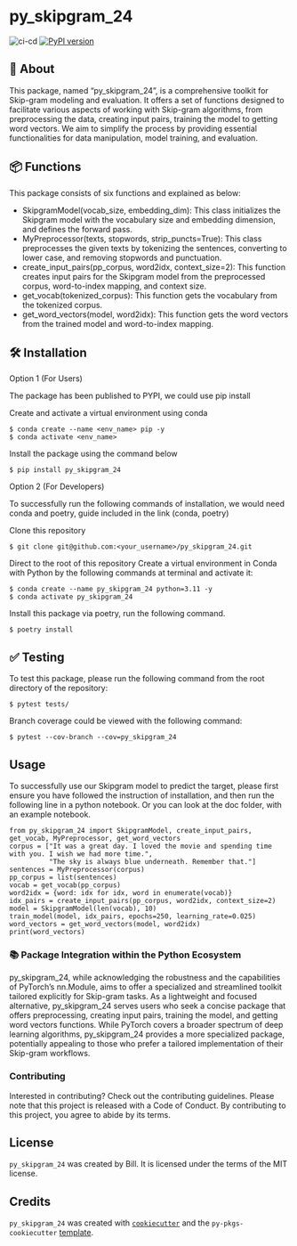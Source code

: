 # py_skipgram_24
![ci-cd](https://github.com/billwan96/2024_03-skipgram/actions/workflows/ci-cd.yml/badge.svg)
[![PyPI version](https://badge.fury.io/py/py-skipgram-24.svg)](https://badge.fury.io/py/py-skipgram-24)

## 📄 About
This package, named “py_skipgram_24”, is a comprehensive toolkit for Skip-gram modeling and evaluation. It offers a set of functions designed to facilitate various aspects of working with Skip-gram algorithms, from preprocessing the data, creating input pairs, training the model to getting word vectors. We aim to simplify the process by providing essential functionalities for data manipulation, model training, and evaluation.

## 📦 Functions
This package consists of six functions and explained as below:

- SkipgramModel(vocab_size, embedding_dim): This class initializes the Skipgram model with the vocabulary size and embedding dimension, and defines the forward pass.
- MyPreprocessor(texts, stopwords, strip_puncts=True): This class preprocesses the given texts by tokenizing the sentences, converting to lower case, and removing stopwords and punctuation.
- create_input_pairs(pp_corpus, word2idx, context_size=2): This function creates input pairs for the Skipgram model from the preprocessed corpus, word-to-index mapping, and context size.
- get_vocab(tokenized_corpus): This function gets the vocabulary from the tokenized corpus.
- get_word_vectors(model, word2idx): This function gets the word vectors from the trained model and word-to-index mapping.

## 🛠️ Installation
Option 1 (For Users)

The package has been published to PYPI, we could use pip install

Create and activate a virtual environment using conda
```
$ conda create --name <env_name> pip -y
$ conda activate <env_name>
```

Install the package using the command below
```
$ pip install py_skipgram_24
```

Option 2 (For Developers)

To successfully run the following commands of installation, we would need conda and poetry, guide included in the link (conda, poetry)

Clone this repository
```
$ git clone git@github.com:<your_username>/py_skipgram_24.git
```

Direct to the root of this repository
Create a virtual environment in Conda with Python by the following commands at terminal and activate it:
```
$ conda create --name py_skipgram_24 python=3.11 -y
$ conda activate py_skipgram_24
```

Install this package via poetry, run the following command.
```
$ poetry install
```

## ✅ Testing
To test this package, please run the following command from the root directory of the repository:
```
$ pytest tests/
```
Branch coverage could be viewed with the following command:
```
$ pytest --cov-branch --cov=py_skipgram_24
```

## Usage
To successfully use our Skipgram model to predict the target, please first ensure you have followed the instruction of installation, and then run the following line in a python notebook. Or you can look at the doc folder, with an example notebook.

```{python}
from py_skipgram_24 import SkipgramModel, create_input_pairs, get_vocab, MyPreprocessor, get_word_vectors
corpus = ["It was a great day. I loved the movie and spending time with you. I wish we had more time.", 
          "The sky is always blue underneath. Remember that."]
sentences = MyPreprocessor(corpus)
pp_corpus = list(sentences)
vocab = get_vocab(pp_corpus)
word2idx = {word: idx for idx, word in enumerate(vocab)}
idx_pairs = create_input_pairs(pp_corpus, word2idx, context_size=2)
model = SkipgramModel(len(vocab), 10)
train_model(model, idx_pairs, epochs=250, learning_rate=0.025)
word_vectors = get_word_vectors(model, word2idx)
print(word_vectors)
```

### 📚 Package Integration within the Python Ecosystem
py_skipgram_24, while acknowledging the robustness and the capabilities of PyTorch’s nn.Module, aims to offer a specialized and streamlined toolkit tailored explicitly for Skip-gram tasks. As a lightweight and focused alternative, py_skipgram_24 serves users who seek a concise package that offers preprocessing, creating input pairs, training the model, and getting word vectors functions. While PyTorch covers a broader spectrum of deep learning algorithms, py_skipgram_24 provides a more specialized package, potentially appealing to those who prefer a tailored implementation of their Skip-gram workflows.

### Contributing
Interested in contributing? Check out the contributing guidelines. Please note that this project is released with a Code of Conduct. By contributing to this project, you agree to abide by its terms.

## License
`py_skipgram_24` was created by Bill. It is licensed under the terms of the MIT license.

## Credits
`py_skipgram_24` was created with [`cookiecutter`](https://cookiecutter.readthedocs.io/en/latest/) and the `py-pkgs-cookiecutter` [template](https://github.com/py-pkgs/py-pkgs-cookiecutter).
